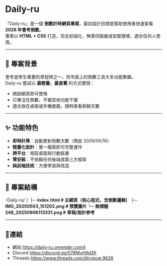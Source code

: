 # Daily-ru

「Daily-ru」是一個 **倒數計時網頁專案**，最初設計目標是幫助使用者快速查看 **2026 年會考倒數**。  
專案以 **HTML + CSS** 打造，完全前端化，無需伺服器或安裝環境，適合任何人使用。  

---

## 📖 專案背景

會考是學生重要的里程碑之一，但市面上的倒數工具大多功能繁雜。  
Daily-ru 嘗試以 **最輕量、最直覺** 的方式實現：  
- 開啟網頁即可使用  
- 只專注在倒數，不被其他功能干擾  
- 適合放在桌面或手機書籤，隨時查看剩餘天數  

---

## ✨ 功能特色

- **即時計算**：自動更新倒數天數（預設 2026/05/16）  
- **輕量化設計**：單一檔案即可完整運作  
- **跨平台**：相容桌面與行動裝置  
- **零安裝**：不依賴任何後端或第三方框架  
- **純前端技術**：方便學習與改造  

---

## 📂 專案結構
-Daily-ru/
**│** 
**├─ index.html # 主網頁（核心程式，含倒數邏輯）**
**├─ IMG_20250503_151202.png # 預覽圖片**
**└─ 無標題248_20250906113331.png # 草稿/設計參考**

---

## 🔗連結
- 網站 https://daily-ru.onrender.com4
- Discord https://discord.gg/57BMuH6d3X
- Threads https://www.threads.com/@ruixue.9626
